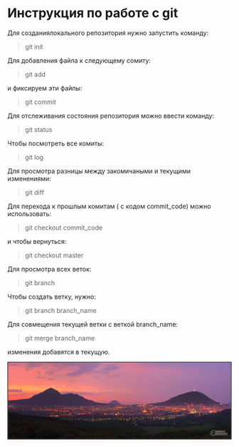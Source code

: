 # Инструкция по работе с git
Для созданиялокального репозитория нужно запустить команду:
>git init

Для добавления файла к следующему сомиту:
> git add

и фиксируем эти файлы:
>git commit

Для отслеживания состояния репозитория можно ввести команду:
>git status

Чтобы посмотреть все комиты:
> git log

Для просмотра разницы между закомичаными и текущими изменениями:
>git diff

Для перехода к прошлым комитам ( с кодом commit_code) можно использовать:
> git checkout commit_code

и чтобы вернуться:
> git checkout master

Для просмотра всех веток:
> git branch

Чтобы создать ветку, нужно:
> git branch branch_name

Для совмещения текущей ветки с веткой branch_name:
> git merge branch_name

изменения добавятся в текущую.

![Вечерний Пятигорск](Pyatigorsk-zakat.jpg)
